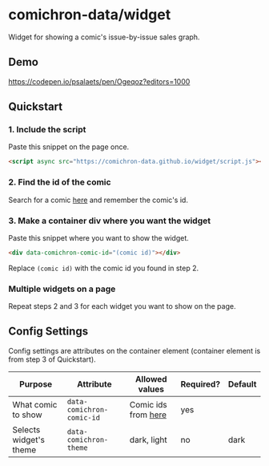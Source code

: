 # comichron-data/widget

Widget for showing a comic's issue-by-issue sales graph.

## Demo

https://codepen.io/psalaets/pen/Ogeqoz?editors=1000

## Quickstart

### 1. Include the script

Paste this snippet on the page once.

```html
<script async src="https://comichron-data.github.io/widget/script.js"></script>
```

### 2. Find the id of the comic

Search for a comic [here](https://comichron-data.github.io/graphs) and remember the comic's id.

### 3. Make a container div where you want the widget

Paste this snippet where you want to show the widget.

```html
<div data-comichron-comic-id="(comic id)"></div>
```

Replace `(comic id)` with the comic id you found in step 2.

### Multiple widgets on a page

Repeat steps 2 and 3 for each widget you want to show on the page.

## Config Settings

Config settings are attributes on the container element (container element is from step 3 of Quickstart).

Purpose | Attribute | Allowed values | Required? | Default
--------|-----------|----------------|-----------|--------
What comic to show | `data-comichron-comic-id` | Comic ids from [here](https://comichron-data.github.io/graphs) | yes |
Selects widget's theme | `data-comichron-theme` | dark, light | no | dark
